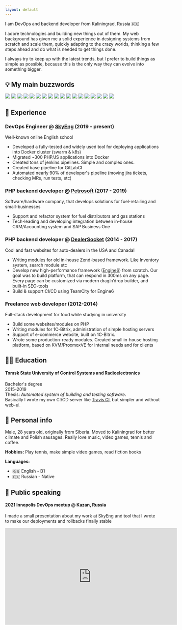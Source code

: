 ```yaml
---
layout: default
---
```


I am DevOps and backend developer from Kaliningrad, Russia 🇷🇺

I adore technologies and building new things out of them. My web background has given me a solid 
experience in designing systems from scratch and scale them, quickly adapting to the crazy worlds, 
thinking a few steps ahead and do what is needed to get things done.

I always try to keep up with the latest trends, but I prefer to build things as simple as possible, 
because this is the only way they can evolve into something bigger.

## 💡 My main buzzwords
<div class="badges">
<img src="https://img.shields.io/badge/php-%23777BB4.svg?style=for-the-badge&logo=php&logoColor=white" />
<img src="https://img.shields.io/badge/python-3670A0?style=for-the-badge&logo=python&logoColor=ffdd54" />
<img src="https://img.shields.io/badge/javascript-%23323330.svg?style=for-the-badge&logo=javascript&logoColor=%23F7DF1E" />
<img src="https://img.shields.io/badge/c%23-%23239120.svg?style=for-the-badge&logo=c-sharp&logoColor=white" />
<img src="https://img.shields.io/badge/Apache%20Groovy-4298B8.svg?style=for-the-badge&logo=Apache+Groovy&logoColor=white" />

<img src="https://img.shields.io/badge/laravel-%23FF2D20.svg?style=for-the-badge&logo=laravel&logoColor=white" />
<img src="https://img.shields.io/badge/symfony-%23000000.svg?style=for-the-badge&logo=symfony&logoColor=white" />
<img src="https://img.shields.io/badge/vuejs-%2335495e.svg?style=for-the-badge&logo=vuedotjs&logoColor=%234FC08D" />

<img src="https://img.shields.io/badge/IntelliJIDEA-000000.svg?style=for-the-badge&logo=intellij-idea&logoColor=white" />


<img src="https://img.shields.io/badge/mysql-%2300f.svg?style=for-the-badge&logo=mysql&logoColor=white" />
<img src="https://img.shields.io/badge/postgres-%23316192.svg?style=for-the-badge&logo=postgresql&logoColor=white" />
<img src="https://img.shields.io/badge/redis-%23DD0031.svg?style=for-the-badge&logo=redis&logoColor=white" />
<img src="https://img.shields.io/badge/unity-%23000000.svg?style=for-the-badge&logo=unity&logoColor=white" />

<img src="https://img.shields.io/badge/docker-%230db7ed.svg?style=for-the-badge&logo=docker&logoColor=white" />
<img src="https://img.shields.io/badge/kubernetes-%23326ce5.svg?style=for-the-badge&logo=kubernetes&logoColor=white" />
<img src="https://img.shields.io/badge/ansible-%231A1918.svg?style=for-the-badge&logo=ansible&logoColor=white" />
<img src="https://img.shields.io/badge/git-%23F05033.svg?style=for-the-badge&logo=git&logoColor=white" />
<img src="https://img.shields.io/badge/GitLabCI-%23181717.svg?style=for-the-badge&logo=gitlab&logoColor=white" />
</div>

## 💼 Experience
### DevOps Engineer @ [SkyEng](https://skyeng.ru) (2019 - present)
Well-known online English school
- Developed a fully-tested and widely used tool for deploying applications into Docker cluster (swarm & k8s)
- Migrated ~300 PHP/JS applications into Docker
- Created tons of jenkins pipelines. Simple and complex ones.
- Created base pipeline for GitLabCI
- Automated nearly 90% of developer's pipeline (moving jira tickets, checking MRs, run tests, etc)

### PHP backend developer @ [Petrosoft](https://petrosoftinc.com/) (2017 - 2019)
Software/hardware company, that develops solutions for fuel-retailing and small-businesses
- Support and refactor system for fuel distributors and gas stations
- Tech-leading and developing integration between in-house CRM/Accounting system and SAP Business One 

### PHP backend developer @ [DealerSocket](https://dealersocket.com/) (2014 - 2017)
Cool and fast websites for auto-dealers in the USA and Canada!
- Writing modules for old in-house Zend-based framework. Like Inventory system, search module etc
- Develop new high-performance framework ([Engine6](https://www.dealerfire.com/responsive-automotive-websites)) from scratch.
Our goal was to build platform, that can respond in 300ms on any page. Every page can be customized via modern drag’n’drop builder, and built-in SEO-tools 
- Build & support CI/CD using TeamCity for Engine6

### Freelance web developer (2012-2014)
Full-stack development for food while studying in university
- Build some websites/modules on PHP
- Writing modules for 1C-Bitrix, administration of simple hosting servers
- Support of e-commerce website, built on 1C-Bitrix.
- Wrote some production-ready modules. Created small in-house hosting platform, based on KVM/ProxmoxVE for internal needs and for clients

## 🧑‍🎓 Education

#### Tomsk State University of Control Systems and Radioelectronics
Bachelor's degree<br />
2015-2019<br />
Thesis: *Automated system of building and testing software*.<br /> 
Basically I wrote my own CI/CD server like [Travis CI](https://travis-ci.org/), 
but simpler and without web-ui.

## 🤘‍ Personal info
Male, 28 years old, originally from Siberia. Moved to Kaliningrad for better climate and Polish sausages. Really love music, video games, tennis and coffee.

**Hobbies:** Play tennis, make simple video games, read fiction books 

**Languages:**
- 🇬🇧 English - B1
- 🇷🇺 Russian - Native

## 📢 Public speaking

#### 2021 Innopolis DevOps meetup @ Kazan, Russia
I made a small presentation about my work at SkyEng and tool that I wrote to make our deployments and rollbacks finally stable
<iframe width="560" height="315" src="https://www.youtube.com/embed/FX8g_Wn9B2s?start=2209" title="YouTube video player"
frameborder="0" allow="accelerometer; autoplay; clipboard-write; encrypted-media; gyroscope; picture-in-picture" allowfullscreen></iframe>

